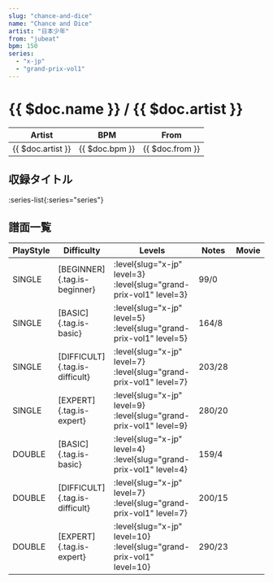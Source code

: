 ```yaml
---
slug: "chance-and-dice"
name: "Chance and Dice"
artist: "日本少年"
from: "jubeat"
bpm: 150
series:
  - "x-jp"
  - "grand-prix-vol1"
---
```


# {{ $doc.name }} / {{ $doc.artist }}

|Artist|BPM|From|
|------|---|----|
|{{ $doc.artist }}|{{ $doc.bpm }}|{{ $doc.from }}|

## 収録タイトル

:series-list{:series="series"}

## 譜面一覧

|PlayStyle|Difficulty|Levels|Notes|Movie|
|---------|----------|------|-----|-----|
|SINGLE|[BEGINNER]{.tag.is-beginner}|<div class="field is-grouped is-grouped-multiline"> :level{slug="x-jp" level=3} :level{slug="grand-prix-vol1" level=3}</div>|99/0||
|SINGLE|[BASIC]{.tag.is-basic}|<div class="field is-grouped is-grouped-multiline"> :level{slug="x-jp" level=5} :level{slug="grand-prix-vol1" level=5}</div>|164/8||
|SINGLE|[DIFFICULT]{.tag.is-difficult}|<div class="field is-grouped is-grouped-multiline"> :level{slug="x-jp" level=7} :level{slug="grand-prix-vol1" level=7}</div>|203/28||
|SINGLE|[EXPERT]{.tag.is-expert}|<div class="field is-grouped is-grouped-multiline"> :level{slug="x-jp" level=9} :level{slug="grand-prix-vol1" level=9}</div>|280/20||
|DOUBLE|[BASIC]{.tag.is-basic}|<div class="field is-grouped is-grouped-multiline"> :level{slug="x-jp" level=4} :level{slug="grand-prix-vol1" level=4}</div>|159/4||
|DOUBLE|[DIFFICULT]{.tag.is-difficult}|<div class="field is-grouped is-grouped-multiline"> :level{slug="x-jp" level=7} :level{slug="grand-prix-vol1" level=7}</div>|200/15||
|DOUBLE|[EXPERT]{.tag.is-expert}|<div class="field is-grouped is-grouped-multiline"> :level{slug="x-jp" level=10} :level{slug="grand-prix-vol1" level=10}</div>|290/23||

